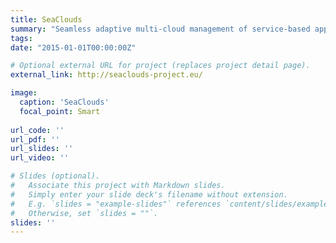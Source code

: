 ```yaml
---
title: SeaClouds
summary: "Seamless adaptive multi-cloud management of service-based applications"
tags:
date: "2015-01-01T00:00:00Z"

# Optional external URL for project (replaces project detail page).
external_link: http://seaclouds-project.eu/

image:
  caption: 'SeaClouds'
  focal_point: Smart
  
url_code: ''
url_pdf: ''
url_slides: ''
url_video: ''

# Slides (optional).
#   Associate this project with Markdown slides.
#   Simply enter your slide deck's filename without extension.
#   E.g. `slides = "example-slides"` references `content/slides/example-slides.md`.
#   Otherwise, set `slides = ""`.
slides: ''
---
```

<!-- Here you can insert a description -->
